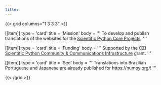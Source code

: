 ```yaml
---
title:
---
```


{{< grid columns="1 3 3 3" >}}

[[item]]
type = 'card'
title = 'Mission'
body = '''
To develop and publish translations of the websites for the
[Scientific Python Core Projects](https://scientific-python.org/specs/core-projects/).
'''

[[item]]
type = 'card'
title = 'Funding'
body = '''
Supported by the CZI
[Scientific Python Community & Communications Infrastructure](https://scientific-python.org/doc/scientific-python-community-and-communications-infrastructure-2022.pdf)
grant.
'''

[[item]]
type = 'card'
title = 'See'
body = '''
Translations into Brazilian Portuguese and Japanese are already published for https://numpy.org/!
'''

{{< /grid >}}
